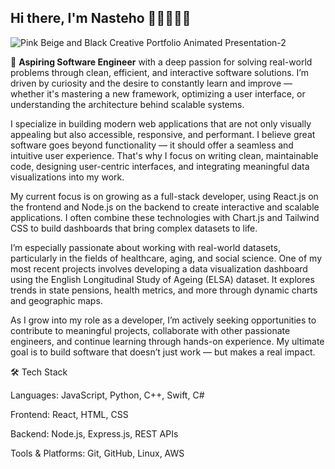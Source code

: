 ## Hi there, I'm Nasteho 👩🏽‍💻👋🏽
![Pink Beige and Black Creative Portfolio Animated Presentation-2](https://github.com/user-attachments/assets/ea62e22e-ea52-4ac5-99c3-3409d15d9482)

🚀 **Aspiring Software Engineer** with a deep passion for solving real-world problems through clean, efficient, and interactive software solutions. I’m driven by curiosity and the desire to constantly learn and improve — whether it's mastering a new framework, optimizing a user interface, or understanding the architecture behind scalable systems.

I specialize in building modern web applications that are not only visually appealing but also accessible, responsive, and performant. I believe great software goes beyond functionality — it should offer a seamless and intuitive user experience. That's why I focus on writing clean, maintainable code, designing user-centric interfaces, and integrating meaningful data visualizations into my work.

My current focus is on growing as a full-stack developer, using React.js on the frontend and Node.js on the backend to create interactive and scalable applications. I often combine these technologies with Chart.js and Tailwind CSS to build dashboards that bring complex datasets to life.

I’m especially passionate about working with real-world datasets, particularly in the fields of healthcare, aging, and social science. One of my most recent projects involves developing a data visualization dashboard using the English Longitudinal Study of Ageing (ELSA) dataset. It explores trends in state pensions, health metrics, and more through dynamic charts and geographic maps.

As I grow into my role as a developer, I’m actively seeking opportunities to contribute to meaningful projects, collaborate with other passionate engineers, and continue learning through hands-on experience. My ultimate goal is to build software that doesn’t just work — but makes a real impact.

🛠 Tech Stack

Languages:
JavaScript, Python, C++, Swift, C#

Frontend:
React, HTML, CSS

Backend:
Node.js, Express.js, REST APIs

Tools & Platforms:
Git, GitHub, Linux, AWS
